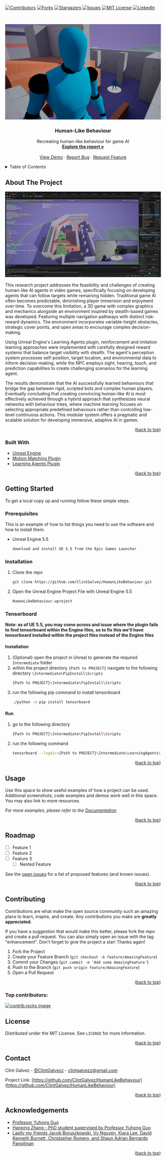 <!-- Improved compatibility of back to top link: See: https://github.com/othneildrew/Best-README-Template/pull/73 -->
<a id="readme-top"></a>
<!--
*** Thanks for checking out the Best-README-Template. If you have a suggestion
*** that would make this better, please fork the repo and create a pull request
*** or simply open an issue with the tag "enhancement".
*** Don't forget to give the project a star!
*** Thanks again! Now go create something AMAZING! :D
-->


<!-- PROJECT SHIELDS -->
<!--
*** I'm using markdown "reference style" links for readability.
*** Reference links are enclosed in brackets [ ] instead of parentheses ( ).
*** See the bottom of this document for the declaration of the reference variables
*** for contributors-url, forks-url, etc. This is an optional, concise syntax you may use.
*** https://www.markdownguide.org/basic-syntax/#reference-style-links
-->
[![Contributors][contributors-shield]][contributors-url]
[![Forks][forks-shield]][forks-url]
[![Stargazers][stars-shield]][stars-url]
[![Issues][issues-shield]][issues-url]
[![MIT License][license-shield]][license-url]
[![LinkedIn][linkedin-shield]][linkedin-url]



<!-- PROJECT LOGO -->
<br />
<p align="center">
  <a href="https://github.com/ClintGalvez/HumanLikeBehaviour">
    <img src="cover.png" alt="Cover" width="auto" height="auto">
  </a>

  <h3 align="center">Human-Like Behaviour</h3>

  <p align="center">
    Recreating human-like behaviour for game AI
    <br />
    <a href="https://github.com/ClintGalvez/HumanLikeBehaviour"><strong>Explore the report »</strong></a>
    <br />
    <br />
    <a href="https://github.com/ClintGalvez/HumanLikeBehaviour">View Demo</a>
    ·
    <a href="https://github.com/ClintGalvez/HumanLikeBehaviour/issues">Report Bug</a>
    ·
    <a href="https://github.com/ClintGalvez/HumanLikeBehaviour/issues">Request Feature</a>
  </p>
</p>



<!-- TABLE OF CONTENTS -->
<details>
  <summary>Table of Contents</summary>
  <ol>
    <li>
      <a href="#about-the-project">About The Project</a>
      <ul>
        <li><a href="#built-with">Built With</a></li>
      </ul>
    </li>
    <li>
      <a href="#getting-started">Getting Started</a>
      <ul>
        <li><a href="#prerequisites">Prerequisites</a></li>
        <li><a href="#installation">Installation</a></li>
        <li><a href="#tensorboard">Tensorboard</a></li>
      </ul>
    </li>
    <li><a href="#usage">Usage</a></li>
    <li><a href="#roadmap">Roadmap</a></li>
    <li><a href="#contributing">Contributing</a></li>
    <li><a href="#license">License</a></li>
    <li><a href="#contact">Contact</a></li>
    <li><a href="#acknowledgments">Acknowledgments</a></li>
  </ol>
</details>



<!-- ABOUT THE PROJECT -->
## About The Project

[![Human-Like Behaviour Research Project Screen Shot][project-screenshot]](https://clintgalvez.com/#projects)

This research project addresses the feasibility and challenges of creating human-like AI agents in video games; specifically focusing on developing agents that can follow targets while remaining hidden. Traditional game AI often becomes predictable, diminishing player immersion and enjoyment over time. To overcome this limitation, a 3D game with complex graphics and mechanics alongside an environment inspired by stealth-based games was developed. Featuring multiple navigation pathways with distinct risk-reward dynamics. The environment incorporates variable-height obstacles, strategic cover points, and open areas to encourage complex decision-making.

Using Unreal Engine's Learning Agents plugin, reinforcement and imitation learning approaches were implemented with carefully designed reward systems that balance target visibility with stealth. The agent's perception system processes self-position, target location, and environmental data to inform decision-making, while the NPC employs sight, hearing, touch, and prediction capabilities to create challenging scenarios for the learning agent.

The results demonstrate that the AI successfully learned behaviours that bridge the gap between rigid, scripted bots and complex human players. Eventually concluding that creating convincing human-like AI is most effectively achieved through a hybrid approach that synthesizes neural networks with behaviour trees, where machine learning focuses on selecting appropriate predefined behaviours rather than controlling low-level continuous actions. This modular system offers a pragmatic and scalable solution for developing immersive, adaptive AI in games.

<p align="right">(<a href="#readme-top">back to top</a>)</p>



### Built With

* [Unreal Engine](https://www.unrealengine.com)
* [Motion Matching Plugin](https://dev.epicgames.com/documentation/en-us/unreal-engine/motion-matching-in-unreal-engine)
* [Learning Agents Plugin](https://dev.epicgames.com/community/learning/courses/GAR/unreal-engine-learning-agents-5-5/bZnJ/unreal-engine-learning-agents-5-5)

<p align="right">(<a href="#readme-top">back to top</a>)</p>



<!-- GETTING STARTED -->
## Getting Started

To get a local copy up and running follow these simple steps.

### Prerequisites

This is an example of how to list things you need to use the software and how to install them.
* Unreal Engine 5.5
  ```sh
  download and install UE 5.5 from the Epic Games Launcher
  ```

### Installation

1. Clone the repo
    ```sh
    git clone https://github.com/ClintGalvez/HumanLikeBehaviour.git
    ```
2. Open the Unreal Engine Project File with Unreal Engine 5.5 
    ```sh
    HumanLikeBehaviour.uproject
    ```

### Tensorboard

**Note: as of UE 5.5, you may come across and issue where the plugin fails to find tensorboard within the Engine files, so to fix this we'll have tensorboard installed within the project files instead of the Engine files**

#### Installation

1. (Optional) open the project in Unreal to generate the required `Intermediate` folder
2. within the project directory `{Path to PROJECT}` navigate to the following directory `\Intermediate\PipInstall\Scripts`
    ```sh
    {Path to PROJECT}\Intermediate\PipInstall\Scripts
    ```
3. run the following pip command to install tensorboard
    ```sh
    ./python -m pip install tensorboard
    ```

#### Run

1. go to the following directory
    ```sh
    {Path to PROJECT}\Intermediate\PipInstall\Scripts
    ```
2. run the following command
    ```sh
    tensorboard --logdir={Path to PROJECT}\Intermediate\LearningAgents\TensorBoard\runs
    ```

<p align="right">(<a href="#readme-top">back to top</a>)</p>



<!-- USAGE EXAMPLES -->
## Usage

Use this space to show useful examples of how a project can be used. Additional screenshots, code examples and demos work well in this space. You may also link to more resources.

_For more examples, please refer to the [Documentation](https://example.com)_

<p align="right">(<a href="#readme-top">back to top</a>)</p>



<!-- ROADMAP -->
## Roadmap

- [ ] Feature 1
- [ ] Feature 2
- [ ] Feature 3
    - [ ] Nested Feature

See the [open issues](https://github.com/ClintGalvez/HumanLikeBehaviour/issues) for a list of proposed features (and known issues).

<p align="right">(<a href="#readme-top">back to top</a>)</p>



<!-- CONTRIBUTING -->
## Contributing

Contributions are what make the open source community such an amazing place to learn, inspire, and create. Any contributions you make are **greatly appreciated**.

If you have a suggestion that would make this better, please fork the repo and create a pull request. You can also simply open an issue with the tag "enhancement".
Don't forget to give the project a star! Thanks again!

1. Fork the Project
2. Create your Feature Branch (`git checkout -b feature/AmazingFeature`)
3. Commit your Changes (`git commit -m 'Add some AmazingFeature'`)
4. Push to the Branch (`git push origin feature/AmazingFeature`)
5. Open a Pull Request

<p align="right">(<a href="#readme-top">back to top</a>)</p>

### Top contributors:

<a href="https://github.com/github_username/repo_name/graphs/contributors">
  <img src="https://contrib.rocks/image?repo=github_username/repo_name" alt="contrib.rocks image" />
</a>



<!-- LICENSE -->
## License

Distributed under the MIT License. See `LICENSE` for more information.

<p align="right">(<a href="#readme-top">back to top</a>)</p>



<!-- CONTACT -->
## Contact

Clint Galvez - [@ClintGalvezz](https://twitter.com/ClintGalvezz) - clintgalvezz@gmail.com

Project Link: [https://github.com/ClintGalvez/HumanLikeBehaviour](https://github.com/ClintGalvez/HumanLikeBehaviour)

<p align="right">(<a href="#readme-top">back to top</a>)</p>



<!-- ACKNOWLEDGEMENTS -->
## Acknowledgements

* [Professor Yuhong Guo](https://carleton.ca/scs/people/yuhong-guo/)
* [Hanping Zhang - PhD student supervised by Professor Yuhong Guo](https://www.linkedin.com/in/jaghanpingzhang/)
* [Lastly my friends Jacob Boruszkowski, Vy Nguyen, Kiara Lee, David Kenneth Burnett, Christopher Romero, and Shaun Adrian Bernardo Pangilinan]()

<p align="right">(<a href="#readme-top">back to top</a>)</p>



<!-- MARKDOWN LINKS & IMAGES -->
<!-- https://www.markdownguide.org/basic-syntax/#reference-style-links -->
[contributors-shield]: https://img.shields.io/github/contributors/ClintGalvez/repo.svg?style=flat-square
[contributors-url]: https://github.com/ClintGalvez/repo/graphs/contributors
[forks-shield]: https://img.shields.io/github/forks/ClintGalvez/repo.svg?style=flat-square
[forks-url]: https://github.com/ClintGalvez/repo/network/members
[stars-shield]: https://img.shields.io/github/stars/ClintGalvez/repo.svg?style=flat-square
[stars-url]: https://github.com/ClintGalvez/repo/stargazers
[issues-shield]: https://img.shields.io/github/issues/ClintGalvez/repo.svg?style=flat-square
[issues-url]: https://github.com/ClintGalvez/repo/issues
[license-shield]: https://img.shields.io/github/license/ClintGalvez/repo.svg?style=flat-square
[license-url]: https://github.com/ClintGalvez/repo/blob/master/LICENSE.txt
[linkedin-shield]: https://img.shields.io/badge/-LinkedIn-black.svg?style=flat-square&logo=linkedin&colorB=555
[linkedin-url]: https://linkedin.com/in/ClintGalvez
[project-screenshot]: project-screenshot.png

